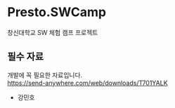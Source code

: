 # Presto.SWCamp
창신대학교 SW 체험 캠프 프로젝트

## 필수 자료  
개발에 꼭 필요한 자료입니다.  
https://send-anywhere.com/web/downloads/T701YALK  

*  강민호
